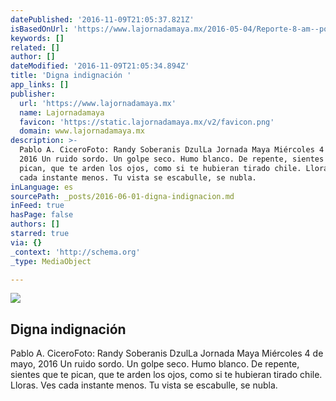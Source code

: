 ```yaml
---
datePublished: '2016-11-09T21:05:37.821Z'
isBasedOnUrl: 'https://www.lajornadamaya.mx/2016-05-04/Reporte-8-am--por-Pablo-Cicero'
keywords: []
related: []
author: []
dateModified: '2016-11-09T21:05:34.894Z'
title: 'Digna indignación '
app_links: []
publisher:
  url: 'https://www.lajornadamaya.mx'
  name: Lajornadamaya
  favicon: 'https://static.lajornadamaya.mx/v2/favicon.png'
  domain: www.lajornadamaya.mx
description: >-
  Pablo A. CiceroFoto: Randy Soberanis DzulLa Jornada Maya Miércoles 4 de mayo,
  2016 Un ruido sordo. Un golpe seco. Humo blanco. De repente, sientes que te
  pican, que te arden los ojos, como si te hubieran tirado chile. Lloras. Ves
  cada instante menos. Tu vista se escabulle, se nubla.
inLanguage: es
sourcePath: _posts/2016-06-01-digna-indignacion.md
inFeed: true
hasPage: false
authors: []
starred: true
via: {}
_context: 'http://schema.org'
_type: MediaObject

---
```

<article style=""><img src="https://s3-us-west-2.amazonaws.com/the-grid-img/p/7d93ad0fd703f60381239f1c381387faa01ff818.jpg" /><h1>Digna indignación </h1><p>Pablo A. CiceroFoto: Randy Soberanis DzulLa Jornada Maya Miércoles 4 de mayo, 2016 Un ruido sordo. Un golpe seco. Humo blanco. De repente, sientes que te pican, que te arden los ojos, como si te hubieran tirado chile. Lloras. Ves cada instante menos. Tu vista se escabulle, se nubla.</p></article>